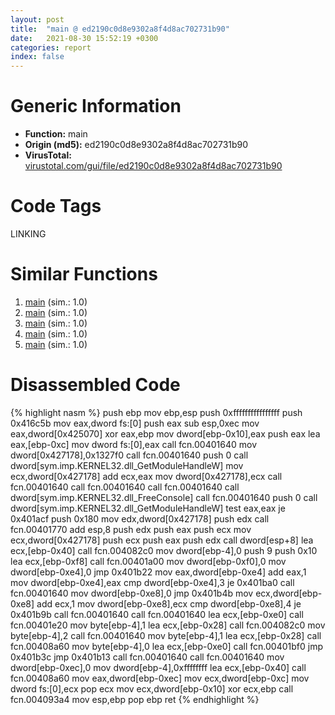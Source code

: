 ```yaml
---
layout: post
title:  "main @ ed2190c0d8e9302a8f4d8ac702731b90"
date:   2021-08-30 15:52:19 +0300
categories: report
index: false
---
```


# Generic Information
- **Function:** main
- **Origin (md5):** ed2190c0d8e9302a8f4d8ac702731b90
- **VirusTotal:** [virustotal.com/gui/file/ed2190c0d8e9302a8f4d8ac702731b90][virustotal_ref]

# Code Tags
<span class="tag" id="LINKING">LINKING</span>


# Similar Functions

1. [main][similar_1_ref] (sim.: 1.0)
2. [main][similar_2_ref] (sim.: 1.0)
3. [main][similar_3_ref] (sim.: 1.0)
4. [main][similar_4_ref] (sim.: 1.0)
5. [main][similar_5_ref] (sim.: 1.0)


# Disassembled Code

{% highlight nasm %}
push ebp
mov ebp,esp
push 0xffffffffffffffff
push 0x416c5b
mov eax,dword fs:[0]
push eax
sub esp,0xec
mov eax,dword[0x425070]
xor eax,ebp
mov dword[ebp-0x10],eax
push eax
lea eax,[ebp-0xc]
mov dword fs:[0],eax
call fcn.00401640
mov dword[0x427178],0x1327f0
call fcn.00401640
push 0
call dword[sym.imp.KERNEL32.dll_GetModuleHandleW]
mov ecx,dword[0x427178]
add ecx,eax
mov dword[0x427178],ecx
call fcn.00401640
call fcn.00401640
call fcn.00401640
call dword[sym.imp.KERNEL32.dll_FreeConsole]
call fcn.00401640
push 0
call dword[sym.imp.KERNEL32.dll_GetModuleHandleW]
test eax,eax
je 0x401acf
push 0x180
mov edx,dword[0x427178]
push edx
call fcn.00401770
add esp,8
push edx
push eax
push ecx
mov ecx,dword[0x427178]
push ecx
push eax
push edx
call dword[esp+8]
lea ecx,[ebp-0x40]
call fcn.004082c0
mov dword[ebp-4],0
push 9
push 0x10
lea ecx,[ebp-0xf8]
call fcn.00401a00
mov dword[ebp-0xf0],0
mov dword[ebp-0xe4],0
jmp 0x401b22
mov eax,dword[ebp-0xe4]
add eax,1
mov dword[ebp-0xe4],eax
cmp dword[ebp-0xe4],3
je 0x401ba0
call fcn.00401640
mov dword[ebp-0xe8],0
jmp 0x401b4b
mov ecx,dword[ebp-0xe8]
add ecx,1
mov dword[ebp-0xe8],ecx
cmp dword[ebp-0xe8],4
je 0x401b9b
call fcn.00401640
call fcn.00401640
lea ecx,[ebp-0xe0]
call fcn.00401e20
mov byte[ebp-4],1
lea ecx,[ebp-0x28]
call fcn.004082c0
mov byte[ebp-4],2
call fcn.00401640
mov byte[ebp-4],1
lea ecx,[ebp-0x28]
call fcn.00408a60
mov byte[ebp-4],0
lea ecx,[ebp-0xe0]
call fcn.00401bf0
jmp 0x401b3c
jmp 0x401b13
call fcn.00401640
call fcn.00401640
mov dword[ebp-0xec],0
mov dword[ebp-4],0xffffffff
lea ecx,[ebp-0x40]
call fcn.00408a60
mov eax,dword[ebp-0xec]
mov ecx,dword[ebp-0xc]
mov dword fs:[0],ecx
pop ecx
mov ecx,dword[ebp-0x10]
xor ecx,ebp
call fcn.004093a4
mov esp,ebp
pop ebp
ret 
{% endhighlight %}


[similar_1_ref]: /report/main@339149a6ceaff8ec9831ebc6113adb23
[similar_2_ref]: /report/main@b126e27183b007b246425b95392cae71
[similar_3_ref]: /report/main@ae0d797b2405ef533e147073f508f04b
[similar_4_ref]: /report/main@08f4aca455f8d036492a37c45ed0a4a9
[similar_5_ref]: /report/main@a7fde220a04c8ad1ded25e571c4daa50
[virustotal_ref]: https://www.virustotal.com/gui/file/ed2190c0d8e9302a8f4d8ac702731b90